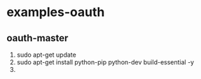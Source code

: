 # examples-oauth

## oauth-master
1) sudo apt-get update
1) sudo apt-get install python-pip python-dev build-essential -y
1) 